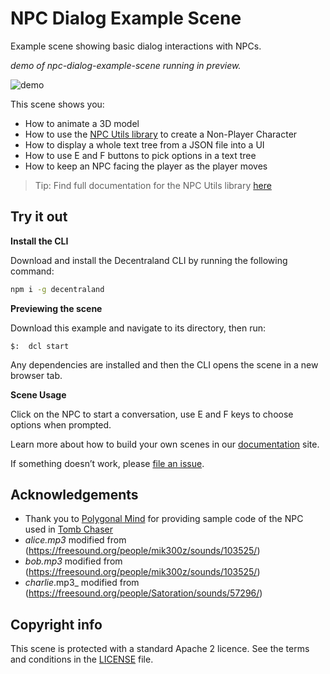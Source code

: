 # NPC Dialog Example Scene

Example scene showing basic dialog interactions with NPCs.

_demo of npc-dialog-example-scene running in preview._

![demo](https://github.com/decentraland-scenes/npc-dialog-example-scene/blob/master/screenshots/npc-dialog.gif)

This scene shows you:

- How to animate a 3D model
- How to use the [NPC Utils library](https://github.com/decentraland/decentraland-npc-utils) to create a Non-Player Character
- How to display a whole text tree from a JSON file into a UI
- How to use E and F buttons to pick options in a text tree
- How to keep an NPC facing the player as the player moves

> Tip: Find full documentation for the NPC Utils library [here](https://github.com/decentraland/decentraland-npc-utils)

## Try it out

**Install the CLI**

Download and install the Decentraland CLI by running the following command:

```bash
npm i -g decentraland
```

**Previewing the scene**

Download this example and navigate to its directory, then run:

```
$:  dcl start
```

Any dependencies are installed and then the CLI opens the scene in a new browser tab.

**Scene Usage**

Click on the NPC to start a conversation, use E and F keys to choose options when prompted.

Learn more about how to build your own scenes in our [documentation](https://docs.decentraland.org/) site.

If something doesn’t work, please [file an issue](https://github.com/decentraland-scenes/Awesome-Repository/issues/new).

## Acknowledgements

- Thank you to [Polygonal Mind](https://www.polygonalmind.com/) for providing sample code of the NPC used in [Tomb Chaser](https://play.decentraland.org/?position=12,46)
- _alice.mp3_ modified from (https://freesound.org/people/mik300z/sounds/103525/)
- _bob.mp3_ modified from (https://freesound.org/people/mik300z/sounds/103525/)
- _charlie_.mp3\_ modified from (https://freesound.org/people/Satoration/sounds/57296/)

## Copyright info

This scene is protected with a standard Apache 2 licence. See the terms and conditions in the [LICENSE](/LICENSE) file.
